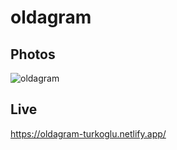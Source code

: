 # oldagram

## Photos  
![oldagram](https://user-images.githubusercontent.com/73299153/189153017-63021c49-6b3b-47c5-8f7c-e7e392894806.JPG)

## Live
https://oldagram-turkoglu.netlify.app/
